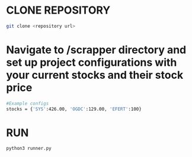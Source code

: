 # CLONE REPOSITORY

```bash
git clone <repository url>
```

# Navigate to /scrapper directory and set up project configurations with your current stocks and their stock price

```bash
#Example configs
stocks = {'SYS':426.00, 'OGDC':129.00, 'EFERT':100}
```

# RUN

```bash
python3 runner.py
```
